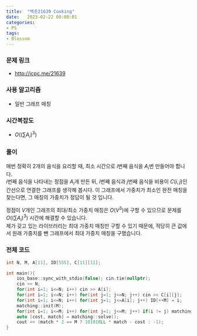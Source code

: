 ```yaml
---
title:  "백준21639 Cooking"
date:   2023-02-22 00:00:01
categories:
- PS
tags:
- Blossom
---
```


### 문제 링크
* http://icpc.me/21639

### 사용 알고리즘
* 일반 그래프 매칭

### 시간복잡도
* $O((\sum A_i)^3)$

### 풀이
매번 정확히 2개의 음식을 요리할 때, 최소 시간으로 $i$번째 음식을 $A_i$번 만들어야 합니다.<br>
$i$번째 음식을 나타내는 정점을 $A_i$개 만든 뒤, $i$번째 음식과 $j$번째 음식을 비용이 $C(i, j)$인 간선으로 연결한 그래프를 생각해 봅시다. 이 그래프에서 가중치가 최소인 완전 매칭을 찾는다면, 그 매칭의 가중치가 정답이 될 것 입니다.

정점이 $V$개인 그래프의 최대/최소 가중치 매칭은 $O(V^3)$에 구할 수 있으므로 문제를 $O((\sum A_i)^3)$ 시간에 해결할 수 있습니다.<br>
제가 갖고 있는 라이브러리는 최대 가중치 매칭만 구할 수 있기 때문에, 적당히 큰 값에서 원래 가중치를 뺀 그래프에서 최대 가중치 매칭을 구했습니다.

### 전체 코드
```cpp
int N, M, A[11], ID[555], C[11][11];

int main(){
    ios_base::sync_with_stdio(false); cin.tie(nullptr);
    cin >> N;
    for(int i=1; i<=N; i++) cin >> A[i];
    for(int i=1; i<=N; i++) for(int j=1; j<=N; j++) cin >> C[i][j];
    for(int i=1; i<=N; i++) for(int j=1; j<=A[i]; j++) ID[++M] = i;
    matching::init(M);
    for(int i=1; i<=M; i++) for(int j=1; j<=M; j++) if(i != j) matching::add_edge(i, j, 101010 - C[ID[i]][ID[j]]);
    auto [cost, match] = matching::solve();
    cout << (match * 2 == M ? 101010LL * match - cost : -1);
}
```
